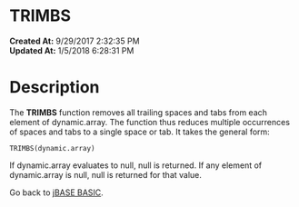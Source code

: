 # TRIMBS

**Created At:** 9/29/2017 2:32:35 PM  
**Updated At:** 1/5/2018 6:28:31 PM  


# Description

The **TRIMBS** function removes all trailing spaces and tabs from each element of dynamic.array. The function thus reduces multiple occurrences of spaces and tabs to a single space or tab. It takes the general form:

```
TRIMBS(dynamic.array)
```

If dynamic.array evaluates to null, null is returned. If any element of dynamic.array is null, null is returned for that value.



Go back to [jBASE BASIC](263498-jbase-basic).
